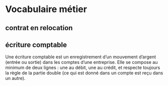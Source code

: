 # Vocabulaire métier

## contrat en relocation

## écriture comptable

Une écriture comptable est un enregistrement d’un mouvement d’argent (entrée ou sortie) dans les comptes d’une entreprise. Elle se compose au minimum de deux lignes : une au débit, une au crédit, et respecte toujours la règle de la partie double (ce qui est donné dans un compte est reçu dans un autre).
